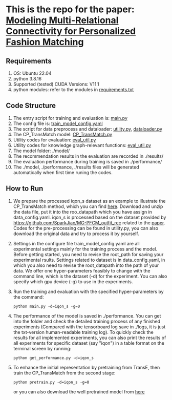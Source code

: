 # This is the repo for the paper: [Modeling Multi-Relational Connectivity for Personalized Fashion Matching](https://dl.acm.org/doi/pdf/10.1145/3581783.3612583)

## Requirements
1. OS: Ubuntu 22.04
2. python 3.8.16
3. Supported (tested) CUDA Versions: V11.1
4. python modules: refer to the modules in [requirements.txt](https://github.com/JoanDING/CP_TransMatch/blob/main/requirements.txt)


## Code Structure
1. The entry script for training and evaluation is: [main.py](https://github.com/JoanDING/CP_TransMatch/blob/main/main.py)
2. The config file is: [train_model_config.yaml](https://github.com/JoanDING/CP_TransMatch/blob/main/config.yaml)
4. The script for data preprocess and dataloader: [utility.py](https://github.com/JoanDING/CP_TransMatch/blob/main/utility.py), [dataloader.py](https://github.com/JoanDING/CP_TransMatch/blob/main/dataloader.py)
5. The CP_TransMatch model: [CP_TransMatch.py](https://github.com/JoanDING/CP_TransMatch/blob/main/CP_TransMatch.py)
6. Utility codes for evaluation: [eval_util.py](https://github.com/JoanDING/CP_TransMatch/blob/main/eval_utils.py)
7. Utility codes for knowledge graph-relevant functions: [eval_util.py](https://github.com/JoanDING/CP_TransMatch/blob/main/kg_utils.py)
8. The model folder: ./model/
9. The recommendation results in the evaluation are recorded in ./results/
10. The evaluation performance during training is saved in ./performance/
11. The ./model, ./performance, ./results files will be generated automatically when first time runing the codes. 


## How to Run
1. We prepare the processed iqon_s dataset as an example to illustrate the CP_TransMatch method, which you can find [here](https://drive.google.com/file/d/1h9GnR354HRUuhufNoJB0YtjedQeduYJE/view?usp=drive_link). Download and unzip the data file, put it into the roo_datapath which you have assign in data_config.yaml. iqon_s is processed based on the dataset provided by <https://github.com/SparkJiao/MG-PFCM_outfit_rec> related to the [paper](https://dl.acm.org/doi/pdf/10.1145/3477495.3532038). Codes for the pre-processing can be found in utility.py, you can also download the original data and try to process it by yourself.
2. Settings in the configure file train_model_config.yaml are all experimental settings mainly for the training process and the model. Before getting started, you need to revise the root_path for saving your experimental rsults. Settings related to dataset is in data_config.yaml, in which you also need to revise the root_datapath into the path of your data. We offer one hyper-parameters feasibly to change with the command line, which is the dataset (-d) for the experiment. You can also specify which gpu device (-g) to use in the experiments. 

3. Run the training and evaluation with the specified hyper-parameters by the command: 
    ```
    python main.py -d=iqon_s -g=0
    ```

4. The performance of the model is saved in ./performance. You can get into the folder and check the detailed training process of any finished experiments (Compared with the tensorboard log save in ./logs, it is just the txt-version human-readable training log). To quickly check the results for all implemented experiments, you can also print the results of all experiments for specific dataset (say "iqon") in a table format on the terminal screen by running: 
    ```
    python get_performance.py -d=iqon_s
    ```
5. To enhance the initial representation by pretraining from TransE, then train the CP_TransMatch from the second stage:

    ```
    python pretrain.py -d=iqon_s -g=0
    ```
    or you can also download the well pretrained model from [here](https://drive.google.com/file/d/1YOaMxOJoLaDkpOAL5FmSHN6jxtUsoq1I/view?usp=sharing)